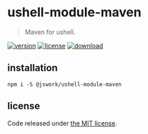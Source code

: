 # ushell-module-maven
> Maven for ushell.

[![version][version-image]][version-url]
[![license][license-image]][license-url]
[![download][download-image]][download-url]

## installation
```shell
npm i -S @jswork/ushell-module-maven
```

## license
Code released under [the MIT license](https://github.com/afeiship/ushell-module-maven/blob/master/LICENSE.txt).

[version-image]: https://img.shields.io/npm/v/@jswork/ushell-module-maven
[version-url]: https://npmjs.org/package/@jswork/ushell-module-maven

[license-image]: https://img.shields.io/npm/l/@jswork/ushell-module-maven
[license-url]: https://github.com/afeiship/ushell-module-maven/blob/master/LICENSE.txt

[download-image]: https://img.shields.io/npm/dm/@jswork/ushell-module-maven
[download-url]: https://www.npmjs.com/package/@jswork/ushell-module-maven
